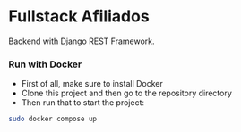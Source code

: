 # Fullstack Afiliados

Backend with Django REST Framework.

### Run with Docker
 
- First of all, make sure to install Docker
- Clone this project and then go to the repository directory
- Then run that to start the project:
```sh
sudo docker compose up
```